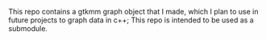 This repo contains a gtkmm graph object that I made, which I plan to use in future projects to graph data in c++; This repo is intended to be used as a submodule.
